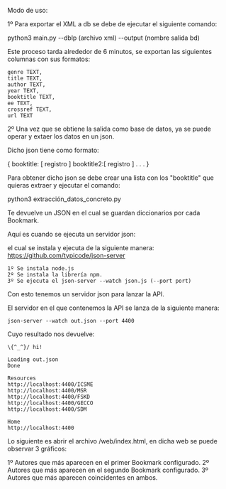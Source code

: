 Modo de uso: 

1º Para exportar el XML a db se debe de ejecutar el siguiente comando:

python3 main.py --dblp (archivo xml) --output (nombre salida bd)

Este proceso tarda alrededor de 6 minutos, se exportan las siguientes columnas con sus
formatos:

    genre TEXT, 
    title TEXT, 
    author TEXT, 
    year TEXT, 
    booktitle TEXT, 
    ee TEXT, 
    crossref TEXT, 
    url TEXT

2º Una vez que se obtiene la salida como base de datos, ya se puede operar y extaer los
datos en un json.

Dicho json tiene como formato:

{
    booktitle: [
        registro
    ]
    booktitle2:[
        registro
    ]
    .
    .
    .
} 

Para obtener dicho json se debe crear una lista con los "booktitle" que quieras extraer y 
ejecutar el comando: 

python3 extracción_datos_concreto.py

Te devuelve un JSON en el cual se guardan diccionarios por cada Bookmark.

Aquí es cuando se ejecuta un servidor json:

el cual se instala y ejecuta de la siguiente manera: https://github.com/typicode/json-server

    1º Se instala node.js
    2º Se instala la librería npm.
    3º Se ejecuta el json-server --watch json.js (--port port)

Con esto tenemos un servidor json para lanzar la API.

El servidor en el que contenemos la API se lanza de la siguiente manera:

	json-server --watch out.json --port 4400

Cuyo resultado nos devuelve:

    \{^_^}/ hi!

    Loading out.json
    Done

    Resources
    http://localhost:4400/ICSME
    http://localhost:4400/MSR
    http://localhost:4400/FSKD
    http://localhost:4400/GECCO
    http://localhost:4400/SDM

    Home
    http://localhost:4400


Lo siguiente es abrir el archivo /web/index.html, en dicha web se puede observar 3 gráficos:

1º Autores que más aparecen en el primer Bookmark configurado.
2º Autores que más aparecen en el segundo Bookmark configurado.
3º Autores que más aparecen coincidentes en ambos.
